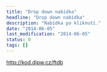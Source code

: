 ```yaml
---
title: "Drop down nabídka"
headline: "Drop down nabídka"
description: "Nabídka po kliknutí."
date: "2014-06-05"
last_modification: "2014-06-05"
status: 0
tags: []
---
```


http://kod.djpw.cz/ftdb